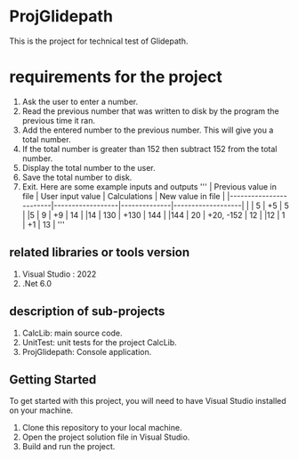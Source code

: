 # ProjGlidepath
This is the project for technical test of Glidepath.

# requirements for the project

1.  Ask the user to enter a number.
2.  Read the previous number that was written to disk by the program the previous time it ran.
3.  Add the entered number to the previous number. This will give you a total number. 
4.  If the total number is greater than 152 then subtract 152 from the total number.
5.  Display the total number to the user.
6.  Save the total number to disk.
7.  Exit.
Here are some example inputs and outputs
 '''
| Previous value in file | User input value | Calculations | New value in file |
|------------------------|------------------|--------------|-------------------|
|                        | 5                | +5           | 5                 |
|5                       | 9                | +9           | 14                |
|14                      | 130              | +130         | 144               |
|144                     | 20               | +20, -152    | 12                |
|12                      | 1                | +1           | 13                |
'''

## related libraries or tools version

1. Visual Studio : 2022
2. .Net 6.0

## description of sub-projects

1. CalcLib: main source code.
2. UnitTest: unit tests for the project CalcLib.
3. ProjGlidepath: Console application.

## Getting Started

To get started with this project, you will need to have Visual Studio installed on your machine.

1. Clone this repository to your local machine.
2. Open the project solution file in Visual Studio.
3. Build and run the project.

